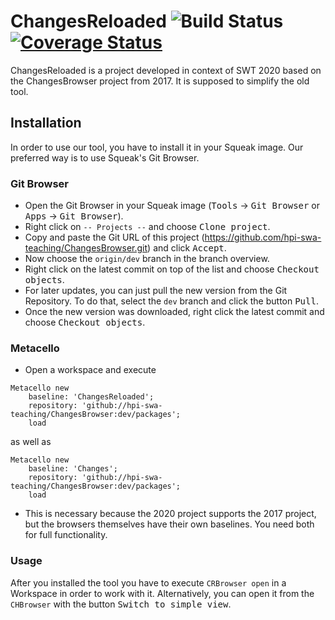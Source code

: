 # ChangesReloaded ![Build Status](https://github.com/hpi-swa-teaching/ChangesBrowser/workflows/CI/badge.svg?branch=dev)[![Coverage Status](https://coveralls.io/repos/github/hpi-swa-teaching/ChangesBrowser/badge.svg?branch=dev)](https://coveralls.io/github/hpi-swa-teaching/ChangesBrowser?branch=dev)

ChangesReloaded is a project developed in context of SWT 2020 based on the ChangesBrowser project from 2017. It is supposed to simplify the old tool.

## Installation
In order to use our tool, you have to install it in your Squeak image. Our preferred way is to use Squeak's Git Browser.

### Git Browser
- Open the Git Browser in your Squeak image (<kbd>Tools</kbd> → <kbd>Git Browser</kbd> or <kbd>Apps</kbd> → <kbd>Git Browser</kbd>).
- Right click on `-- Projects --` and choose <kbd>Clone project</kbd>.
- Copy and paste the Git URL of this project (https://github.com/hpi-swa-teaching/ChangesBrowser.git) and click <kbd>Accept</kbd>.
- Now choose the `origin/dev` branch in the branch overview.
- Right click on the latest commit on top of the list and choose <kbd>Checkout objects</kbd>.
- For later updates, you can just pull the new version from the Git Repository. To do that, select the `dev` branch and click the button <kbd>Pull</kbd>.
- Once the new version was downloaded, right click the latest commit and choose <kbd>Checkout objects</kbd>.

### Metacello
- Open a workspace and execute
```smalltalk
Metacello new
    baseline: 'ChangesReloaded';
    repository: 'github://hpi-swa-teaching/ChangesBrowser:dev/packages';
    load
```
as well as
```smalltalk
Metacello new
    baseline: 'Changes';
    repository: 'github://hpi-swa-teaching/ChangesBrowser:dev/packages';
    load
```
- This is necessary because the 2020 project supports the 2017 project, but the browsers themselves have their own baselines. You need both for full functionality.

### Usage
After you installed the tool you have to execute `CRBrowser open` in a Workspace in order to work with it. Alternatively, you can open it from the `CHBrowser` with the button <kbd>Switch to simple view</kbd>.
